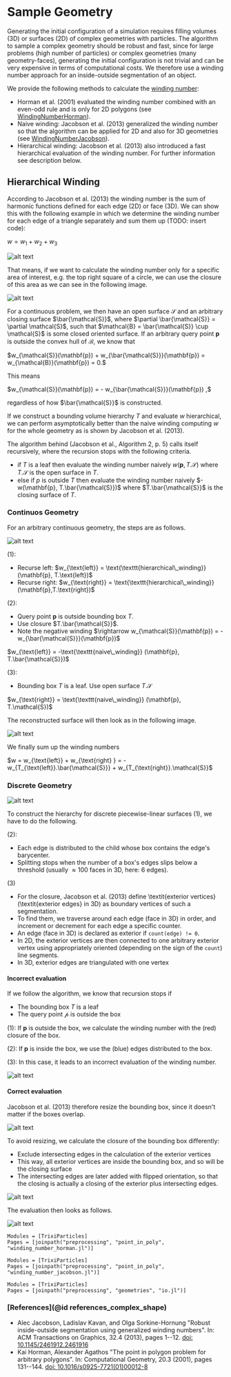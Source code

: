 # Sample Geometry
Generating the initial configuration of a simulation requires filling volumes (3D) or surfaces (2D) of complex geometries with particles.
The algorithm to sample a complex geometry should be robust and fast,
since for large problems (high number of particles) or complex geometries (many geometry-faces),
generating the initial configuration is not trivial and can be very expensive in terms of computational costs.
We therefore use a winding number approach for an inside-outside segmentation of an object.

We provide the following methods to calculate the [winding number](https://en.wikipedia.org/wiki/Winding_number):
- Horman et al. (2001) evaluated the winding number combined with an even-odd rule and is only for 2D polygons (see [WindingNumberHorman](@ref)).
- Naive winding: Jacobson et al. (2013) generalized the winding number so that the algorithm can be applied for 2D and also for 3D geometries (see [WindingNumberJacobson](@ref)).
- Hierarchical winding: Jacobson et al. (2013) also introduced a fast hierarchical evaluation of the winding number. For further information see description below.


## Hierarchical Winding
According to Jacobson et al. (2013) the winding number is the sum of harmonic functions defined for each edge (2D) or face (3D).
We can show this with the following example in which we determine the winding number for each edge of a triangle separately and sum them up (TODO: insert code):

$w = w_1 + w_2 + w_3$

![alt text](image.png)

That means, if we want to calculate the winding number only for a specific area of interest, e.g. the top right square of a circle, we can use the closure of this area as we can see in the following image.

![alt text](image-2.png)

For a continuous problem, we then have an open surface $\mathcal{S}$ and an arbitrary closing surface $\bar{\mathcal{S}}$, where $\partial \bar{\mathcal{S}} = \partial \mathcal{S}$,
such that $\mathcal{B} = \bar{\mathcal{S}} \cup \mathcal{S}$ is some closed oriented surface.
If an arbitrary query point $\mathbf{p}$ is outside the convex hull of $\mathcal{B}$, we know that

$w_{\mathcal{S}}(\mathbf{p}) + w_{\bar{\mathcal{S}}}(\mathbf{p}) = w_{\mathcal{B}}(\mathbf{p}) = 0.$

This means

$w_{\mathcal{S}}(\mathbf{p}) = - w_{\bar{\mathcal{S}}}(\mathbf{p}) ,$

regardless of how $\bar{\mathcal{S}}$ is constructed.

If we construct a bounding volume hierarchy $T$ and evaluate $w$ hierarchical,
we can perform asymptotically better than the naive winding computing $w$ for the whole geometry as is shown by Jacobson et al. (2013).

The algorithm behind (Jacobson et al., Algorithm 2, p. 5) calls itself recursively, where the recursion stops with the following criteria.

- if $T$ is a leaf then evaluate the winding number naively $w(\mathbf{p}, T.\mathcal{S})$ where $T.\mathcal{S}$ is the open surface in $T$.
- else if $p$ is outside $T$ then evaluate the winding number naively $-w(\mathbf{p}, T.\bar{\mathcal{S}})$ where $T.\bar{\mathcal{S}}$ is the closing surface of $T$.

### Continuos Geometry

For an arbitrary continuous geometry, the steps are as follows.

![alt text](image-3.png)

(1):
- Recurse left: $w_{\text{left}} = \text{\texttt{hierarchical\_winding}} (\mathbf{p}, T.\text{left})$
- Recurse right: $w_{\text{right}} = \text{\texttt{hierarchical\_winding}} (\mathbf{p},T.\text{right})$

(2):
- Query point $\mathbf{p}$ is outside bounding box $T$.
- Use closure $T.\bar{\mathcal{S}}$.
- Note the negative winding $\rightarrow w_{\mathcal{S}}(\mathbf{p}) = - w_{\bar{\mathcal{S}}}(\mathbf{p})$

$w_{\text{left}} = -\text{\texttt{naive\_winding}} (\mathbf{p}, T.\bar{\mathcal{S}})$

(3):
- Bounding box $T$ is a leaf. Use open surface $T.\mathcal{S}$

$w_{\text{right}} = \text{\texttt{naive\_winding}} (\mathbf{p}, T.\mathcal{S})$


The reconstructed surface will then look as in the following image.

![alt text](image-4.png)

We finally sum up the winding numbers

$w = w_{\text{left}} + w_{\text{right} } = -w_{T_{\text{left}}.\bar{\mathcal{S}}} + w_{T_{\text{right}}.\mathcal{S}}$

### Discrete Geometry

![alt text](image-5.png)

To construct the hierarchy for discrete piecewise-linear surfaces (1), we have to do the following.

(2):
- Each edge is distributed to the child whose box contains the edge's barycenter.
- Splitting stops when the number of a box's edges slips below a
  threshold (usually $\approx 100$ faces in 3D, here: 6 edges).

(3)
- For the closure, Jacobson et al. (2013) define \textit{exterior vertices} (\textit{exterior edges} in 3D)
  as boundary vertices of such a segmentation.
- To find them, we traverse around each edge (face in 3D) in order, and
  increment or decrement for each edge a specific counter.
- An edge (face in 3D) is declared as exterior if `count(edge) != 0`.
- In 2D, the exterior vertices are then connected to one arbitrary
  exterior vertex using appropriately oriented (depending on the sign of the `count`) line segments.
- In 3D, exterior edges are triangulated with one vertex

#### Incorrect evaluation

If we follow the algorithm, we know that recursion stops if

- The bounding box $T$ is a leaf
- The query point $\mathcal{p}$ is outside the box

(1): If $\mathbf{p}$ is outside the box, we calculate the winding number with the (red) closure of the box.

(2): If $\mathbf{p}$ is inside the box, we use the (blue) edges distributed to the box.

(3): In this case, it leads to an incorrect evaluation of the winding number.

![alt text](image-6.png)

#### Correct evaluation
Jacobson et al. (2013) therefore resize the bounding box, since it doesn't matter if the boxes overlap.

![alt text](image-7.png)


To avoid resizing, we calculate the closure of the bounding box differently:
- Exclude intersecting edges in the calculation of the exterior vertices
- This way, all exterior vertices are inside the bounding box, and so will be the closing surface
- The intersecting edges are later added with flipped orientation,
  so that the closing is actually a closing of the exterior plus intersecting edges.

![alt text](image-8.png)

The evaluation then looks as follows.

![alt text](image-9.png)

```@autodocs
Modules = [TrixiParticles]
Pages = [joinpath("preprocessing", "point_in_poly", "winding_number_horman.jl")]
```

```@autodocs
Modules = [TrixiParticles]
Pages = [joinpath("preprocessing", "point_in_poly", "winding_number_jacobson.jl")]
```

```@autodocs
Modules = [TrixiParticles]
Pages = [joinpath("preprocessing", "geometries", "io.jl")]
```

### [References](@id references_complex_shape)
- Alec Jacobson, Ladislav Kavan, and Olga Sorkine-Hornung "Robust inside-outside segmentation using generalized winding numbers".
  In: ACM Transactions on Graphics, 32.4 (2013), pages 1--12.
  [doi: 10.1145/2461912.2461916](https://igl.ethz.ch/projects/winding-number/robust-inside-outside-segmentation-using-generalized-winding-numbers-siggraph-2013-jacobson-et-al.pdf)
- Kai Horman, Alexander Agathos "The point in polygon problem for arbitrary polygons".
  In: Computational Geometry, 20.3 (2001), pages 131--144.
  [doi: 10.1016/s0925-7721(01)00012-8](https://doi.org/10.1016/S0925-7721(01)00012-8)
